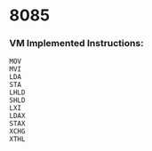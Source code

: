 # 8085

### VM Implemented Instructions:

```
MOV
MVI
LDA
STA
LHLD
SHLD
LXI
LDAX
STAX
XCHG
XTHL
```
